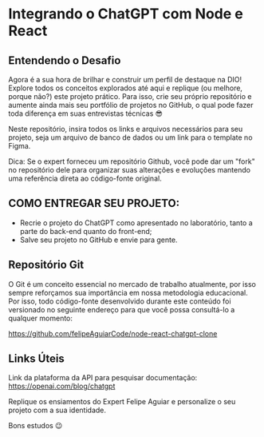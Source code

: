 # Integrando o ChatGPT com Node e React

## Entendendo o Desafio
 
Agora é a sua hora de brilhar e construir um perfil de destaque na DIO! Explore todos os conceitos explorados até aqui e replique (ou melhore, porque não?) este projeto prático. Para isso, crie seu próprio repositório e aumente ainda mais seu portfólio de projetos no GitHub, o qual pode fazer toda diferença em suas entrevistas técnicas 😎
 
Neste repositório, insira todos os links e arquivos necessários para seu projeto, seja um arquivo de banco de dados ou um link para o template no Figma.
 
Dica: Se o expert forneceu um repositório Github, você pode dar um "fork" no repositório dele para organizar suas alterações e evoluções mantendo uma referência direta ao código-fonte original.
 
 
## COMO ENTREGAR SEU PROJETO:
- Recrie o projeto do ChatGPT como apresentado no laboratório, tanto a parte do back-end quanto do front-end;
- Salve seu projeto no GitHub e envie para gente.
 
## Repositório Git
O Git é um conceito essencial no mercado de trabalho atualmente, por isso sempre reforçamos sua importância em nossa metodologia educacional. Por isso, todo código-fonte desenvolvido durante este conteúdo foi versionado no seguinte endereço para que você possa consultá-lo a qualquer momento:
 
https://github.com/felipeAguiarCode/node-react-chatgpt-clone
 
## Links Úteis 
Link da plataforma da API para pesquisar documentação: https://openai.com/blog/chatgpt

 

Replique os ensiamentos do Expert Felipe Aguiar e personalize o seu projeto com a sua identidade. 
 
Bons estudos 😉

